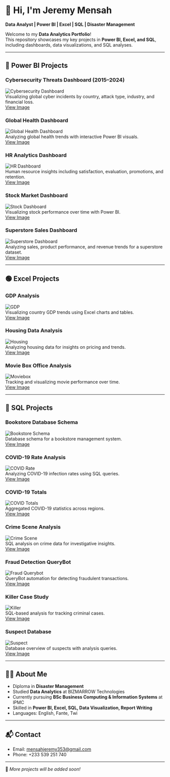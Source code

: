 # 👋 Hi, I'm Jeremy Mensah

**Data Analyst | Power BI | Excel | SQL | Disaster Management**  

Welcome to my **Data Analytics Portfolio**!  
This repository showcases my key projects in **Power BI, Excel, and SQL**, including dashboards, data visualizations, and SQL analyses.  

---

## 🔴 Power BI Projects

### Cybersecurity Threats Dashboard (2015–2024)
![Cybersecurity Dashboard](Power_BI_project/cybersecurity__dashboard.jpg)  
Visualizing global cyber incidents by country, attack type, industry, and financial loss.  
[View Image](https://github.com/Jeremy-Mensah1/Jeremy-Mensah1/blob/main/cybersecurity_dashboard.jpg?raw=true)

### Global Health Dashboard
![Global Health Dashboard](Power_BI_project/global__health__dashboard.jpg)  
Analyzing global health trends with interactive Power BI visuals.  
[View Image](Power_BI_project/global__health__dashboard.jpg)

### HR Analytics Dashboard
![HR Dashboard](Power_BI_project/hr__dashboard.jpg)  
Human resource insights including satisfaction, evaluation, promotions, and retention.  
[View Image](Power_BI_project/hr__dashboard.jpg)

### Stock Market Dashboard
![Stock Dashboard](Power_BI_project/stock.jpg)  
Visualizing stock performance over time with Power BI.  
[View Image](Power_BI_project/stock.jpg)

### Superstore Sales Dashboard
![Superstore Dashboard](Power_BI_project/superstore.jpg)  
Analyzing sales, product performance, and revenue trends for a superstore dataset.  
[View Image](Power_BI_project/superstore.jpg)

---

## 🟢 Excel Projects

### GDP Analysis
![GDP](Excel_project/GDP.png)  
Visualizing country GDP trends using Excel charts and tables.  
[View Image](Excel_project/GDP.png)

### Housing Data Analysis
![Housing](Excel_project/housing.jpg)  
Analyzing housing data for insights on pricing and trends.  
[View Image](Excel_project/housing.jpg)

### Movie Box Office Analysis
![Moviebox](Excel_project/moviebox.jpg)  
Tracking and visualizing movie performance over time.  
[View Image](Excel_project/moviebox.jpg)

---

## 🔵 SQL Projects

### Bookstore Database Schema
![Bookstore Schema](SQL_project/bookstore__schema.png)  
Database schema for a bookstore management system.  
[View Image](SQL_project/bookstore__schema.png)

### COVID-19 Rate Analysis
![COVID Rate](SQL_project/covid__rate.png)  
Analyzing COVID-19 infection rates using SQL queries.  
[View Image](SQL_project/covid__rate.png)

### COVID-19 Totals
![COVID Totals](SQL_project/covid__totals.png)  
Aggregated COVID-19 statistics across regions.  
[View Image](SQL_project/covid__totals.png)

### Crime Scene Analysis
![Crime Scene](SQL_project/crime__sin.png)  
SQL analysis on crime data for investigative insights.  
[View Image](SQL_project/crime__sin.png)

### Fraud Detection QueryBot
![Fraud Querybot](SQL_project/fraud__querybot.png)  
QueryBot automation for detecting fraudulent transactions.  
[View Image](SQL_project/fraud__querybot.png)

### Killer Case Study
![Killer](SQL_project/killer.png)  
SQL-based analysis for tracking criminal cases.  
[View Image](SQL_project/killer.png)

### Suspect Database
![Suspect](SQL_project/suspect.png)  
Database overview of suspects with analysis queries.  
[View Image](SQL_project/suspect.png)

---

## 🧑‍💻 About Me

- Diploma in **Disaster Management**  
- Studied **Data Analytics** at BIZMARROW Technologies  
- Currently pursuing **BSc Business Computing & Information Systems** at IPMC  
- Skilled in **Power BI, Excel, SQL, Data Visualization, Report Writing**  
- Languages: English, Fante, Twi  

---

## 📬 Contact

- Email: [mensahjeremy353@gmail.com](mailto:mensahjeremy353@gmail.com)  
- Phone: +233 539 251 740  

---

📌 *More projects will be added soon!*



